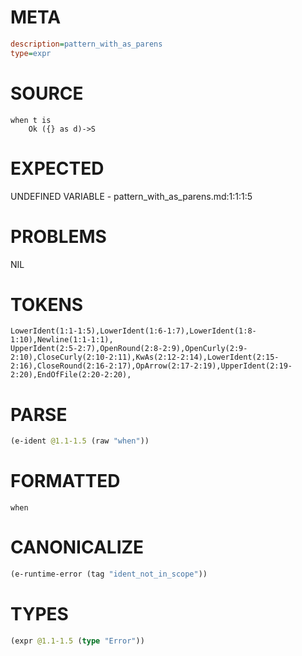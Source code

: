 # META
~~~ini
description=pattern_with_as_parens
type=expr
~~~
# SOURCE
~~~roc
when t is
    Ok ({} as d)->S
~~~
# EXPECTED
UNDEFINED VARIABLE - pattern_with_as_parens.md:1:1:1:5
# PROBLEMS
NIL
# TOKENS
~~~zig
LowerIdent(1:1-1:5),LowerIdent(1:6-1:7),LowerIdent(1:8-1:10),Newline(1:1-1:1),
UpperIdent(2:5-2:7),OpenRound(2:8-2:9),OpenCurly(2:9-2:10),CloseCurly(2:10-2:11),KwAs(2:12-2:14),LowerIdent(2:15-2:16),CloseRound(2:16-2:17),OpArrow(2:17-2:19),UpperIdent(2:19-2:20),EndOfFile(2:20-2:20),
~~~
# PARSE
~~~clojure
(e-ident @1.1-1.5 (raw "when"))
~~~
# FORMATTED
~~~roc
when
~~~
# CANONICALIZE
~~~clojure
(e-runtime-error (tag "ident_not_in_scope"))
~~~
# TYPES
~~~clojure
(expr @1.1-1.5 (type "Error"))
~~~
